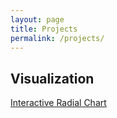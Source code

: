 ```yaml
---
layout: page
title: Projects
permalink: /projects/
---
```


## Visualization
[Interactive Radial Chart](https://nmbrgts.github.io/images/linked_radial.html)
